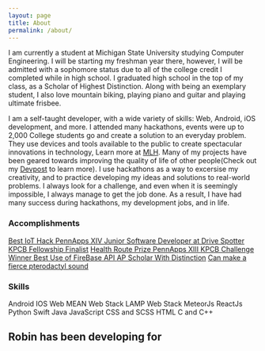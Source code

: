```yaml
---
layout: page
title: About
permalink: /about/
---
```

I am currently a student at Michigan State University studying Computer Engineering. I will be starting my freshman year there, however, I will be admitted with a sophomore status due to all of the college credit I completed while in high school. I graduated high school in the top of my class, as a Scholar of Highest Distinction. Along with being an exemplary student, I also love mountain biking, playing piano and guitar and playing ultimate frisbee.

I am a self-taught developer, with a wide variety of skills: Web, Android, iOS development, and more. I attended many hackathons, events were up to 2,000 College students go and create a solution to an everyday problem. They use devices and tools available to the public to create spectacular innovations in technology, Learn more at <a href="http://mlh.io" target="_blank">MLH</a>. Many of my projects have been geared towards improving the quality of life of other people(Check out my <a href="https://devpost.com/robinonsay" target="_blank">Devpost</a> to learn more). I use hackathons as a way to excersise my creativity, and to practice developing my ideas and solutions to real-world problems.
I always look for a challenge, and even when it is seemingly impossible, I always manage to get the job done. As a result, I have had many success during hackathons, my development jobs, and in life.
<div class="col-md-6 text-center">
    <h3>Accomplishments</h3>
    <div class="list-group">
        <a href="http://devpost.com/software/eggsy" class="list-group-item" target="_blank">Best IoT Hack PennApps XIV <i class="fa fa-trophy"></i></a>
        <a href="http://drivespotter.com/" class="list-group-item" target="_blank">Junior Software Developer at Drive Spotter</a>
        <a href="http://kpcbfellows.com/" class="list-group-item" target="_blank">KPCB Fellowship Finalist</a>
        <a href="http://devpost.com/software/datadoc" class="list-group-item" target="_blank">Health Route Prize PennApps XIII <i class="fa fa-trophy"></i></a>
        <a href="http://devpost.com/software/medinar" class="list-group-item" target="_blank">KPCB Challenge Winner <i class="fa fa-trophy"></i></a>
        <a href="http://devpost.com/software/medinar" class="list-group-item" target="_blank">Best Use of FireBase API <i class="fa fa-trophy"></i></a>
        <a href="https://apscore.collegeboard.org/scores/ap-awards/ap-scholar-awards?excmpid=MTG52-ST-1-apsch" class="list-group-item" target="_blank">AP Scholar With Distinction<i class="fa fa-trophy"></i></a>
        <a href="https://www.youtube.com/watch?v=gLgrIipmT9Q" class="list-group-item" target="_blank">Can make a fierce pterodactyl sound <i class="fa fa-child"></i></a>
    </div>
</div>
<div class="col-md-6 text-center">
    <h3>Skills</h3>
    <div class="list-group">
        <a class="list-group-item">Android</a>
        <a class="list-group-item">IOS</a>
        <a class="list-group-item">Web</a>
        <a class="list-group-item">MEAN Web Stack</a>
        <a class="list-group-item">LAMP Web Stack</a>
        <a class="list-group-item">MeteorJs</a>
        <a class="list-group-item">ReactJs</a>
        <a class="list-group-item">Python</a>
        <a class="list-group-item">Swift</a>
        <a class="list-group-item">Java</a>
        <a class="list-group-item">JavaScript</a>
        <a class="list-group-item">CSS and SCSS</a>
        <a class="list-group-item">HTML</a>
        <a class="list-group-item">C and C++</a>
    </div>
</div>
<section class="counter" id="counter">
    <div class="row" id="div-code-counter">
        <div class="col-lg-12 col-md-12 col-sm-12 col-xs-12 text-center">
            <h2>
                Robin has been developing for
            </h2>
        </div>
        <div class="col-md-offset-2 text-center" id="div-timers">
            <div class="col-md-2 col-xs-6">
                <h1 class="years"></h1>
                <p class="years-lable small"></p>
            </div>
            <div class="col-md-2 col-xs-6">
                <h1 class="days"></h1>
                <p class="days-lable small"></p>
            </div>
            <div class="col-md-2 col-xs-6">
                <h1 class="hours"></h1>
                <p class="hours-lable small"></p>
            </div>
            <div class="col-md-2 col-xs-6">
                <h1 class="minutes"></h1>
                <p class="minutes-lable small"></p>
            </div>
            <div class="col-md-2 col-xs-6">
                <h1 class="seconds"></h1>
                <p class="seconds-lable small"></p>
            </div>
        </div>
    </div>
</section>
